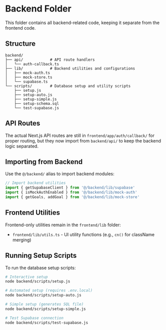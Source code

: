 # Backend Folder

This folder contains all backend-related code, keeping it separate from the frontend code.

## Structure

```
backend/
├── api/            # API route handlers
│   └── auth-callback.ts
├── lib/            # Backend utilities and configurations
│   ├── mock-auth.ts
│   ├── mock-store.ts
│   └── supabase.ts
└── scripts/        # Database setup and utility scripts
    ├── setup.js
    ├── setup-auto.js
    ├── setup-simple.js
    ├── setup-schema.sql
    └── test-supabase.js
```

## API Routes

The actual Next.js API routes are still in `frontend/app/auth/callback/` for proper routing, but they now import from `backend/api/` to keep the backend logic separated.

## Importing from Backend

Use the `@/backend/` alias to import backend modules:

```typescript
// Import backend utilities
import { getSupabaseClient } from '@/backend/lib/supabase'
import { isMockAuthEnabled } from '@/backend/lib/mock-auth'
import { getGoals, addGoal } from '@/backend/lib/mock-store'
```

## Frontend Utilities

Frontend-only utilities remain in the `frontend/lib` folder:
- `frontend/lib/utils.ts` - UI utility functions (e.g., `cn()` for className merging)

## Running Setup Scripts

To run the database setup scripts:

```bash
# Interactive setup
node backend/scripts/setup.js

# Automated setup (requires .env.local)
node backend/scripts/setup-auto.js

# Simple setup (generates SQL file)
node backend/scripts/setup-simple.js

# Test Supabase connection
node backend/scripts/test-supabase.js
```

